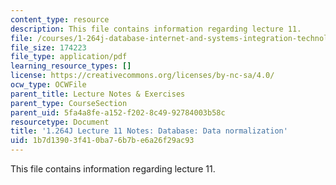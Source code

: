```yaml
---
content_type: resource
description: This file contains information regarding lecture 11.
file: /courses/1-264j-database-internet-and-systems-integration-technologies-fall-2013/1b7d13903f410ba76b7be6a26f29ac93_MIT1_264JF13_lect_11.pdf
file_size: 174223
file_type: application/pdf
learning_resource_types: []
license: https://creativecommons.org/licenses/by-nc-sa/4.0/
ocw_type: OCWFile
parent_title: Lecture Notes & Exercises
parent_type: CourseSection
parent_uid: 5fa4a8fe-a152-f202-8c49-92784003b58c
resourcetype: Document
title: '1.264J Lecture 11 Notes: Database: Data normalization'
uid: 1b7d1390-3f41-0ba7-6b7b-e6a26f29ac93
---
```

This file contains information regarding lecture 11.